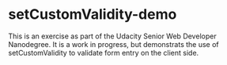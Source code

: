 # setCustomValidity-demo

This is an exercise as part of the Udacity Senior Web Developer Nanodegree.  It is a work in progress, but demonstrats the use of setCustomValidity to validate form entry on the client side.